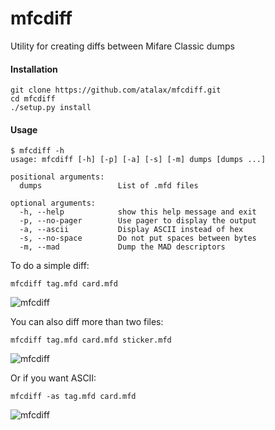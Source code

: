 mfcdiff
=======

Utility for creating diffs between Mifare Classic dumps

#### Installation

```
git clone https://github.com/atalax/mfcdiff.git
cd mfcdiff
./setup.py install
```

#### Usage
```
$ mfcdiff -h
usage: mfcdiff [-h] [-p] [-a] [-s] [-m] dumps [dumps ...]

positional arguments:
  dumps                 List of .mfd files

optional arguments:
  -h, --help            show this help message and exit
  -p, --no-pager        Use pager to display the output
  -a, --ascii           Display ASCII instead of hex
  -s, --no-space        Do not put spaces between bytes
  -m, --mad             Dump the MAD descriptors
```

To do a simple diff:

```
mfcdiff tag.mfd card.mfd
```

![mfcdiff](https://cloud.githubusercontent.com/assets/3966931/6166969/e9446190-b2b5-11e4-9cbd-61bf676f1b85.png)

You can also diff more than two files:

```
mfcdiff tag.mfd card.mfd sticker.mfd
```

![mfcdiff](https://cloud.githubusercontent.com/assets/3966931/6201393/f90ace78-b4a6-11e4-82ab-c7c9c6a8d584.png)

Or if you want ASCII:

```
mfcdiff -as tag.mfd card.mfd
```
![mfcdiff](https://cloud.githubusercontent.com/assets/3966931/6201398/20ca3bf6-b4a7-11e4-90a9-40504987f12c.png)

